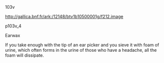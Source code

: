 103v

http://gallica.bnf.fr/ark:/12148/btv1b10500001g/f212.image

p103v_4

Earwax

If you take enough with the tip of an ear picker and you sieve it with foam of urine, which often forms in the urine of  those who have a headache, all the foam will dissipate.
